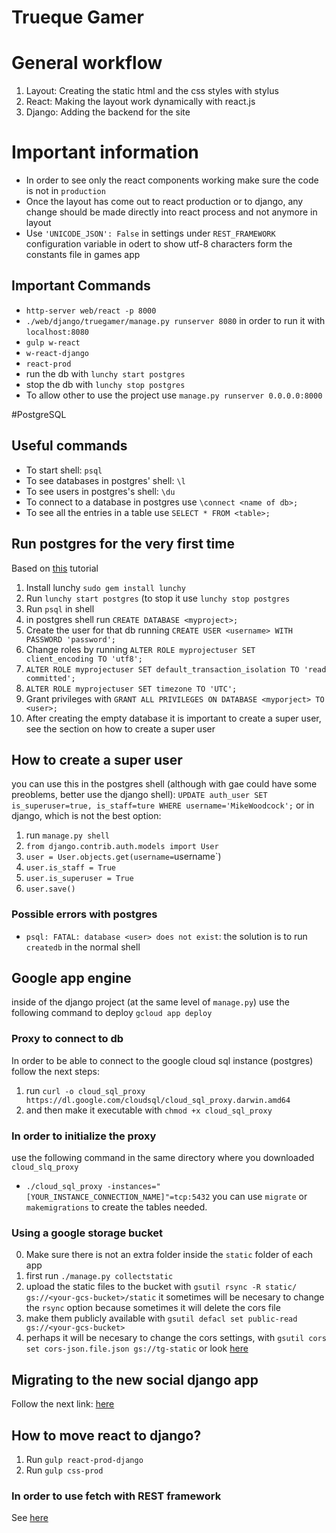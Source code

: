 # Trueque Gamer

# General workflow
1. Layout: Creating the static html and the css styles with stylus
1. React: Making the layout work dynamically with react.js
1. Django: Adding the backend for the site

# Important information
* In order to see only the react components working make sure the code is not in `production`
* Once the layout has come out to react production or to django, any change should be made directly into react process and not anymore in layout
* Use `'UNICODE_JSON': False` in settings under `REST_FRAMEWORK` configuration variable in odert to show utf-8 characters form the constants file in games app

## Important Commands
* `http-server web/react -p 8000`
* `./web/django/truegamer/manage.py runserver 8080` in order to run it with `localhost:8080`
* `gulp w-react`
* `w-react-django`
* `react-prod`
* run the db with `lunchy start postgres`
* stop the db with `lunchy stop postgres`
* To allow other to use the project use `manage.py runserver 0.0.0.0:8000`

#PostgreSQL

## Useful commands
* To start shell: `psql`
* To see databases in postgres' shell: `\l`
* To see users in postgres's shell: `\du`
* To connect to a database in postgres use `\connect <name of db>;`
* To see all the entries in a table use `SELECT * FROM <table>;`

## Run postgres for the very first time
Based on [this](https://www.digitalocean.com/community/tutorials/how-to-use-postgresql-with-your-django-application-on-ubuntu-14-04) tutorial
1. Install lunchy `sudo gem install lunchy`
1. Run `lunchy start postgres` (to stop it use `lunchy stop postgres`
1. Run `psql` in shell
2. in postgres shell run `CREATE DATABASE <myproject>;`
3. Create the user for that db running `CREATE USER <username> WITH PASSWORD 'password';`
4. Change roles by running `ALTER ROLE myprojectuser SET client_encoding TO 'utf8';`
5. `ALTER ROLE myprojectuser SET default_transaction_isolation TO 'read committed';`
6. `ALTER ROLE myprojectuser SET timezone TO 'UTC';`
7. Grant privileges with `GRANT ALL PRIVILEGES ON DATABASE <myporject> TO <user>;`
8. After creating the empty database it is important to create a super user, see the section on how to create a super user

## How to create a super user
you can use this in the postgres shell (although with gae could have some preoblems, better use the django shell): `UPDATE auth_user SET is_superuser=true, is_staff=ture WHERE username='MikeWoodcock';`
or in django, which is not the best option:
1. run `manage.py shell`
2. `from django.contrib.auth.models import User`
3. `user = User.objects.get(username=`username`)
4. `user.is_staff = True`
5. `user.is_superuser = True`
6. `user.save()`

### Possible errors with postgres
* `psql: FATAL: database <user> does not exist`: the solution is to run `createdb` in the normal shell

## Google app engine

inside of the django project (at the same level of `manage.py`) use the following command to deploy `gcloud app deploy`

### Proxy to connect to db
In order to be able to connect to the google cloud sql instance (postgres) follow the next steps:
1. run `curl -o cloud_sql_proxy https://dl.google.com/cloudsql/cloud_sql_proxy.darwin.amd64`
2. and then make it executable with `chmod +x cloud_sql_proxy` 

### In order to initialize the proxy
use the following command in the same directory where you downloaded `cloud_slq_proxy`
* `./cloud_sql_proxy -instances="[YOUR_INSTANCE_CONNECTION_NAME]"=tcp:5432`
you can use `migrate` or `makemigrations` to create the tables needed.

### Using a google storage bucket

0. Make sure there is not an extra folder inside the `static` folder of each app
1. first run `./manage.py collectstatic`
2. upload the static files to the bucket with `gsutil rsync -R static/ gs://<your-gcs-bucket>/static` it sometimes will be necesary to change the `rsync` option because sometimes it will delete the cors file
3. make them publicly available with `gsutil defacl set public-read gs://<your-gcs-bucket>`
4. perhaps it will be necesary to change the cors settings, with `gsutil cors set cors-json.file.json gs://tg-static` or look [here](https://cloud.google.com/storage/docs/xml-api/put-bucket-cors)

## Migrating to the new social django app

Follow the next link: [here](https://github.com/omab/python-social-auth/blob/master/MIGRATING_TO_SOCIAL.md)

## How to move react to django?
1. Run `gulp react-prod-django`
2. Run `gulp css-prod` 

### In order to use fetch with REST framework
See [here](https://gist.github.com/marteinn/3785ff3c1a3745ae955c)
